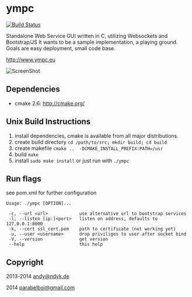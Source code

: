 ympc
====
[![Build Status](http://error.ympc.eu/status.svg)](https://error.ympc.eu/)

Standalone Web Service GUI written in C, utilizing Websockets and Bootstrap/JS
It wants to be a sample implementation, a playing ground. Goals are easy deployment, small code base.

http://www.ympc.eu

![ScreenShot](http://error.ympd.eu/)

Dependencies
------------
 - cmake 2.6: http://cmake.org/

Unix Build Instructions
-----------------------

1. install dependencies, cmake is available from all major distributions.
2. create build directory ```cd /path/to/src; mkdir build; cd build```
3. create makefile ```cmake ..  -DCMAKE_INSTALL_PREFIX:PATH=/usr```
4. build ```make```
5. install ```sudo make install``` or just run with ```./ympc```

Run flags
---------

see pom.xml for further configuration

```
Usage: ./ympc [OPTION]...

 -c, --url <url>            use alternative url to bootstrap services
 -l, --listen [ip:]<port>   listen on address, defaults to 127.0.0.1:8000
 -k, --cert ssl_cert.pem	path to certificate (not working yet)
 -u, --user <username>      drop priviliges to user after socket bind
 -V, --version              get version
 --help                     this help
```


Copyright
---------

2013-2014 <andy@ndyk.de>

2014 <parabelboi@gmail.com>
